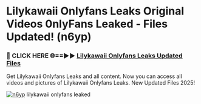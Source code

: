# Lilykawaii Onlyfans Leaks Original Videos 0nlyFans Leaked - Files Updated! (n6yp)

<h3>🔴 CLICK HERE 🌐==►► <a href="https://tinyurl.com/x26r9saj" rel="nofollow">Lilykawaii Onlyfans Leaks Updated Files</a></h3>

Get Lilykawaii Onlyfans Leaks and all content. Now you can access all videos and pictures of Lilykawaii Onlyfans Leaks. New Updated Files 2025!

[![n6yp](https://i.imgur.com/LkgZPqh.gif)](https://tinyurl.com/x26r9saj)
lilykawaii onlyfans leaked